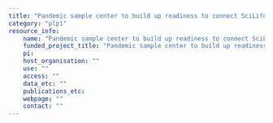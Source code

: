 ```yaml
---
title: "Pandemic sample center to build up readiness to connect SciLifeLab infrastructure and university hospitals"
category: "plp1"
resource_info:
    name: "Pandemic sample center to build up readiness to connect SciLifeLab infrastructure and university hospitals"
    funded_project_title: "Pandemic sample center to build up readiness to connect SciLifeLab infrastructure and university hospitals"
    pi:
    host_organisation: ""
    use: ""
    access: ""
    data_etc: ""
    publications_etc:
    webpage: ""
    contact: ""
---
```

